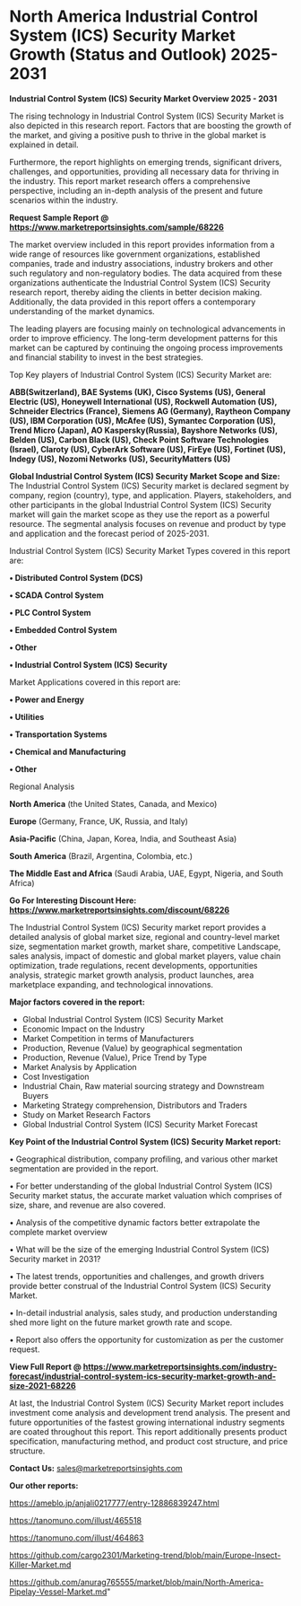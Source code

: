 # North America Industrial Control System (ICS) Security Market Growth (Status and Outlook) 2025-2031

<Strong> Industrial Control System (ICS) Security Market Overview 2025 - 2031</strong>

The rising technology in Industrial Control System (ICS) Security Market is also depicted in this research report. Factors that are boosting the growth of the market, and giving a positive push to thrive in the global market is explained in detail.

Furthermore, the report highlights on emerging trends, significant drivers, challenges, and opportunities, providing all necessary data for thriving in the industry. This report market research offers a comprehensive perspective, including an in-depth analysis of the present and future scenarios within the industry.

<strong>Request Sample Report @ <a href=https://www.marketreportsinsights.com/sample/68226>https://www.marketreportsinsights.com/sample/68226</a></strong>

The market overview included in this report provides information from a wide range of resources like government organizations, established companies, trade and industry associations, industry brokers and other such regulatory and non-regulatory bodies. The data acquired from these organizations authenticate the Industrial Control System (ICS) Security research report, thereby aiding the clients in better decision making. Additionally, the data provided in this report offers a contemporary understanding of the market dynamics.

The leading players are focusing mainly on technological advancements in order to improve efficiency. The long-term development patterns for this market can be captured by continuing the ongoing process improvements and financial stability to invest in the best strategies.

Top Key players of Industrial Control System (ICS) Security Market are:

<strong>ABB(Switzerland), BAE Systems (UK), Cisco Systems (US), General Electric (US), Honeywell International (US), Rockwell Automation (US), Schneider Electrics (France), Siemens AG (Germany), Raytheon Company (US), IBM Corporation (US), McAfee (US), Symantec Corporation (US), Trend Micro (Japan), AO Kaspersky(Russia), Bayshore Networks (US), Belden (US), Carbon Black (US), Check Point Software Technologies (Israel), Claroty (US), CyberArk Software (US), FirEye (US), Fortinet (US), Indegy (US), Nozomi Networks (US), SecurityMatters (US)</strong>

<strong><b>Global Industrial Control System (ICS) Security Market Scope and Size:</b></strong>
The Industrial Control System (ICS) Security market is declared segment by company, region (country), type, and application. Players, stakeholders, and other participants in the global Industrial Control System (ICS) Security market will gain the market scope as they use the report as a powerful resource. The segmental analysis focuses on revenue and product by type and application and the forecast period of 2025-2031.

Industrial Control System (ICS) Security Market Types covered in this report are:

<strong>• Distributed Control System (DCS)

• SCADA Control System

• PLC Control System

• Embedded Control System

• Other

• Industrial Control System (ICS) Security</strong>

Market Applications covered in this report are:

<strong>• Power and Energy

• Utilities

• Transportation Systems

• Chemical and Manufacturing

• Other</strong> 

Regional Analysis

<strong>North America</strong> (the United States, Canada, and Mexico)

<strong>Europe</strong> (Germany, France, UK, Russia, and Italy)

<strong>Asia-Pacific</strong> (China, Japan, Korea, India, and Southeast Asia)

<strong>South America</strong> (Brazil, Argentina, Colombia, etc.)

<strong>The Middle East and Africa</strong> (Saudi Arabia, UAE, Egypt, Nigeria, and South Africa)

<strong>Go For Interesting Discount Here: <a href=https://www.marketreportsinsights.com/discount/68226>https://www.marketreportsinsights.com/discount/68226</a></strong>

The Industrial Control System (ICS) Security market report provides a detailed analysis of global market size, regional and country-level market size, segmentation market growth, market share, competitive Landscape, sales analysis, impact of domestic and global market players, value chain optimization, trade regulations, recent developments, opportunities analysis, strategic market growth analysis, product launches, area marketplace expanding, and technological innovations.

<strong><b>Major factors covered in the report:</b></strong>
<ul>
  <li>Global Industrial Control System (ICS) Security Market </li>
  <li>Economic Impact on the Industry</li>
  <li>Market Competition in terms of Manufacturers</li>
  <li>Production, Revenue (Value) by geographical segmentation</li>
  <li>Production, Revenue (Value), Price Trend by Type</li>
  <li>Market Analysis by Application</li>
  <li>Cost Investigation</li>
  <li>Industrial Chain, Raw material sourcing strategy and Downstream Buyers</li>
  <li>Marketing Strategy comprehension, Distributors and Traders</li>
  <li>Study on Market Research Factors</li>
  <li>Global Industrial Control System (ICS) Security Market Forecast</li>
</ul>

<strong><b>Key Point of the Industrial Control System (ICS) Security Market report:</b></strong>

• Geographical distribution, company profiling, and various other market segmentation are provided in the report.

• For better understanding of the global Industrial Control System (ICS) Security market status, the accurate market valuation which comprises of size, share, and revenue are also covered.

• Analysis of the competitive dynamic factors better extrapolate the complete market overview

• What will be the size of the emerging Industrial Control System (ICS) Security market in 2031?

• The latest trends, opportunities and challenges, and growth drivers provide better construal of the Industrial Control System (ICS) Security Market.

• In-detail industrial analysis, sales study, and production understanding shed more light on the future market growth rate and scope.

• Report also offers the opportunity for customization as per the customer request.

<strong><b>View Full Report @ <a href=https://www.marketreportsinsights.com/industry-forecast/industrial-control-system-ics-security-market-growth-and-size-2021-68226>https://www.marketreportsinsights.com/industry-forecast/industrial-control-system-ics-security-market-growth-and-size-2021-68226</a></b></strong>


At last, the Industrial Control System (ICS) Security Market report includes investment come analysis and development trend analysis. The present and future opportunities of the fastest growing international industry segments are coated throughout this report. This report additionally presents product specification, manufacturing method, and product cost structure, and price structure.

<strong>Contact Us:</strong>
sales@marketreportsinsights.com

<strong>Our other reports:</strong>

<a href=https://ameblo.jp/anjali0217777/entry-12886839247.html>https://ameblo.jp/anjali0217777/entry-12886839247.html</a>

<a href=https://tanomuno.com/illust/465518>https://tanomuno.com/illust/465518</a>

<a href=https://tanomuno.com/illust/464863>https://tanomuno.com/illust/464863</a>

<a href=https://github.com/cargo2301/Marketing-trend/blob/main/Europe-Insect-Killer-Market.md>https://github.com/cargo2301/Marketing-trend/blob/main/Europe-Insect-Killer-Market.md</a>

<a href=https://github.com/anurag765555/market/blob/main/North-America-Pipelay-Vessel-Market.md>https://github.com/anurag765555/market/blob/main/North-America-Pipelay-Vessel-Market.md</a>"
